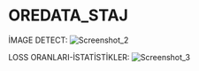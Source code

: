 # OREDATA_STAJ

İMAGE DETECT:
![Screenshot_2](https://user-images.githubusercontent.com/85678199/137371754-2f87624c-32e7-46b0-80b7-76f23cbd9440.jpg)


LOSS ORANLARI-İSTATİSTİKLER:
![Screenshot_3](https://user-images.githubusercontent.com/85678199/137371913-d35c6157-28a1-4f33-9a18-f92d53aa5399.jpg)
